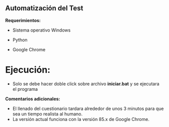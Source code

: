 ## Automatización del Test 


**Requerimientos:**
- Sistema operativo Windows

- Python

- Google Chrome

# Ejecución:
 
- Solo se debe hacer doble click sobre archivo **iniciar.bat** y se ejecutara el programa


**Comentarios adicionales:**

- El llenado del cuestionario tardara alrededor de unos 3 minutos para que sea un tiempo realista al humano.
- La versión actual funciona con la versión 85.x de Google Chrome.
